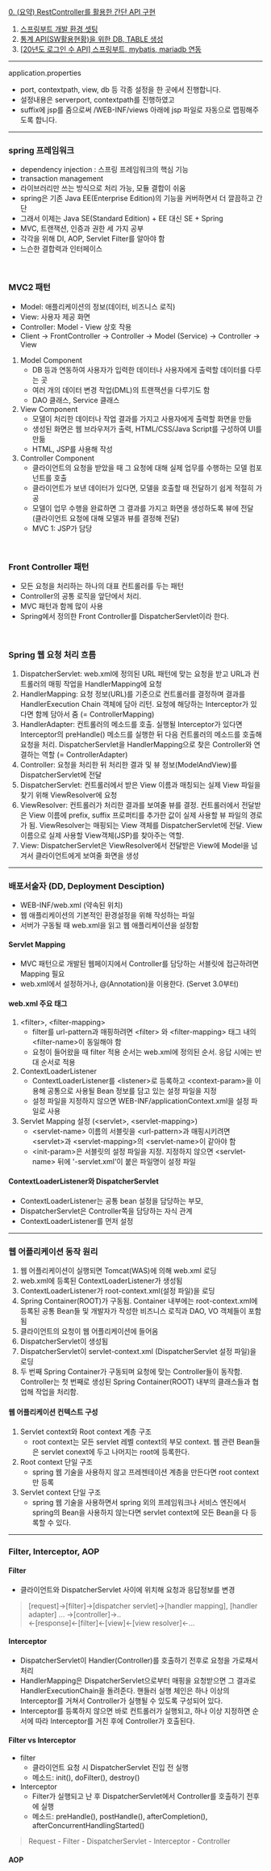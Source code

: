 [0. (요약) RestController를 활용한 간단 API 구현](https://www.notion.so/3-0-RestController-API-566012cc61ce40f68ce5b41aa6fc155e)
1. [스프링부트 개발 환경 셋팅](https://www.notion.so/3-1-2255f6505a2e4e998aebf8e6a0d8a596)
2. [통계 API(SW활용현황)을 위한 DB, TABLE 생성](https://www.notion.so/3-2-SW-API-DB-Table-5f322ca66bfb471295f6006818f911db)
3. [[20년도 로그인 수 API] 스프링부트, mybatis, mariadb 연동](https://www.notion.so/3-3-20-API-Mybatis-mariadb-2172c07d53844c909f8a346811a082d1)

***  

application.properties  
- port, contextpath, view, db 등 각종 설정을 한 곳에서 진행합니다.
- 설정내용은 serverport, contextpath를 진행하였고
- suffix에 jsp를 줌으로써 /WEB-INF/views 아래에 jsp 파일로 자동으로 맵핑해주도록 합니다.  

***
  
### spring 프레임워크
- dependency injection : 스프링 프레임워크의 핵심 기능
- transaction management
- 라이브러리만 쓰는 방식으로 처리 가능, 모듈 결합이 쉬움
- spring은 기존 Java EE(Enterprise Edition)의 기능을 커버하면서 더 깔끔하고 간단
- 그래서 이제는 Java SE(Standard Edition) + EE 대신 SE + Spring
- MVC, 트랜잭션, 인증과 권한  세 가지 공부
- 각각을 위해 DI, AOP, Servlet Filter를 알아야 함
- 느슨한 결합력과 인터페이스  
<br />

### MVC2 패턴
- Model: 애플리케이션의 정보(데이터, 비즈니스 로직)
- View: 사용자 제공 화면
- Controller: Model - View 상호 작용
- Client -> FrontController -> Controller -> Model (Service) -> Controller -> View
1. Model Component
   - DB 등과 연동하여 사용자가 입력한 데이터나 사용자에게 출력할 데이터를 다루는 곳
   - 여러 개의 데이터 변경 작업(DML)의 트랜잭션을 다루기도 함
   - DAO 클래스, Service 클래스
2. View Component
   - 모델이 처리한 데이터나 작업 결과를 가지고 사용자에게 출력할 화면을 만듦
   - 생성된 화면은 웹 브라우저가 출력, HTML/CSS/Java Script를 구성하여 UI를 만듦
   - HTML, JSP를 사용해 작성
3. Controller Component
   - 클라이언트의 요청을 받았을 때 그 요청에 대해 실제 업무를 수행하는 모델 컴포넌트를 호출
   - 클라이언트가 보낸 데이터가 있다면, 모델을 호출할 때 전달하기 쉽게 적절히 가공
   - 모델이 업무 수행을 완료하면 그 결과를 가지고 화면을 생성하도록 뷰에 전달 (클라이언트 요청에 대해 모델과 뷰를 결정해 전달)
   - MVC 1: JSP가 담당
<br />

### Front Controller 패턴
- 모든 요청을 처리하는 하나의 대표 컨트롤러를 두는 패턴
- Controller의 공통 로직을 앞단에서 처리.
- MVC 패턴과 함께 많이 사용
- Spring에서 정의한 Front Controller를 DispatcherServlet이라 한다.
<br />

### Spring 웹 요청 처리 흐름
1. DispatcherServlet: web.xml에 정의된 URL 패턴에 맞는 요청을 받고 URL과 컨트롤러의 매핑 작업을 HandlerMapping에 요청
2. HandlerMapping: 요청 정보(URL)를 기준으로 컨트롤러를 결정하며 결과를 HandlerExecution Chain 객체에 담아 리턴. 요청에 해당하는 Interceptor가 있다면 함께 담아서 줌 (= ControllerMapping)
3. HandlerAdapter: 컨트롤러의 메소드를 호출. 실행될 Interceptor가 있다면 Interceptor의 preHandle() 메소드를 실행한 뒤 다음 컨트롤러의 메소드를 호출해 요청을 처리. DispatcherServlet을 HandlerMapping으로 찾은 Controller와 연결하는 역할 (= ControllerAdapter)
4. Controller: 요청을 처리한 뒤 처리한 결과 및 뷰 정보(ModelAndView)를 DispatcherServlet에 전달
5. DispatcherServlet: 컨트롤러에서 받은 View 이름과 매칭되는 실제 View 파일을 찾기 위해 ViewResolver에 요청
6. ViewResolver: 컨트롤러가 처리한 결과를 보여줄 뷰를 결정. 컨트롤러에서 전달받은 View 이름에 prefix, suffix 프로퍼티를 추가한 값이 실제 사용할 뷰 파일의 경로가 됨. ViewResolver는 매핑되는 View 객체를 DispatcherServlet에 전달. View 이름으로 실제 사용할 View객체(JSP)를 찾아주는 역할.
7. View: DispatcherServlet은 ViewResolver에서 전달받은 View에 Model을 넘겨서 클라이언트에게 보여줄 화면을 생성


***  
    
      
### 배포서술자 (DD, Deployment Desciption)  
- WEB-INF/web.xml (약속된 위치)
- 웹 애플리케이션의 기본적인 환경설정을 위해 작성하는 파일
- 서버가 구동될 때 web.xml을 읽고 웹 애플리케이션을 설정함

#### Servlet Mapping
- MVC 패턴으로 개발된 웹페이지에서 Controller를 담당하는 서블릿에 접근하려면 Mapping 필요
- web.xml에서 설정하거나, @(Annotation)을 이용한다. (Servet 3.0부터)

#### web.xml 주요 태그
1. \<filter>, \<filter-mapping>
   - filter를 url-pattern과 매핑하려면 \<filter> 와 \<filter-mapping> 태그 내의 \<filter-name>이 동일해야 함
   - 요청이 들어왔을 때 filter 적용 순서는 web.xml에 정의된 순서. 응답 시에는 반대 순서로 적용
2. ContextLoaderListener
   - ContextLoaderListener를 \<listener>로 등록하고 \<context-param>을 이용해 공통으로 사용될 Bean 정보를 담고 있는 설정 파일을 지정
   - 설정 파일을 지정하지 않으면 WEB-INF/applicationContext.xml을 설정 파일로 사용
3. Servlet Mapping 설정 (\<servlet>, \<servlet-mapping>)
   - \<servlet-name> 이름의 서블릿을 \<url-pattern>과 매핑시키려면 \<servlet>과 \<servlet-mapping>의 \<servlet-name>이 같아야 함
   - \<init-param>은 서블릿의 설정 파일을 지정. 지정하지 않으면 \<servlet-name> 뒤에 '-servlet.xml'이 붙은 파일명이 설정 파일

#### ContextLoaderListener와 DispatcherServlet
 - ContextLoaderListener는 공통 bean 설정을 담당하는 부모,
 - DispatcherServlet은 Controller쪽을 담당하는 자식 관계
 - ContextLoaderListener를 먼저 설정

***

### 웹 어플리케이션 동작 원리
1. 웹 어플리케이션이 실행되면 Tomcat(WAS)에 의해 web.xml 로딩
2. web.xml에 등록된 ContextLoaderListener가 생성됨
3. ContextLoaderListener가 root-context.xml(설정 파일)을 로딩
4. Spring Container(ROOT)가 구동됨. Container 내부에는 root-context.xml에 등록된 공통 Bean들 및 개발자가 작성한 비즈니스 로직과 DAO, VO 객체들이 포함됨
5. 클라이언트의 요청이 웹 어플리케이션에 들어옴
6. DispatcherServlet이 생성됨
7. DispatcherServlet이 servlet-context.xml (DispatcherServlet 설정 파일)을 로딩
8. 두 번째 Spring Container가 구동되며 요청에 맞는 Controller들이 동작함. Controller는 첫 번째로 생성된 Spring Container(ROOT) 내부의 클래스들과 협업해 작업을 처리함.

#### 웹 어플리케이션 컨텍스트 구성
1. Servlet context와 Root context 계층 구조
   - root context는 모든 servlet 레벨 context의 부모 context. 웹 관련 Bean들은 servlet conext에 두고 나머지는 root에 등록한다.
2. Root context 단일 구조
   - spring 웹 기술을 사용하지 않고 프레젠테이션 계층을 만든다면 root context만 등록
3. Servlet context 단일 구조
   - spring 웹 기술을 사용하면서 spring 외의 프레임워크나 서비스 엔진에서 spring의 Bean을 사용하지 않는다면 servlet context에 모든 Bean을 다 등록할 수 있다.

***
### Filter, Interceptor, AOP
#### Filter
- 클라이언트와 DispatcherServlet 사이에 위치해 요청과 응답정보를 변경
> [request]->[filter]->[dispatcher servlet]->[handler mapping], [handler adapter] ... ->[controller]->..  
<-[response]<-[filter]<-[view]<-[view resolver]<-...

#### Interceptor
- DispatcherServlet이 Handler(Controller)를 호출하기 전후로 요청을 가로채서 처리
- HandlerMapping은 DispatcherServlet으로부터 매핑을 요청받으면 그 결과로 HandlerExecutionChain을 돌려준다. 핸들러 실행 체인은 하나 이상의 Interceptor를 거쳐서 Controller가 실행될 수 있도록 구성되어 있다.
- Interceptor를 등록하지 않으면 바로 컨트롤러가 실행되고, 하나 이상 지정하면 순서에 따라 Interceptor를 거친 후에 Controller가 호출된다.

#### Filter vs Interceptor
- filter
   - 클라이언트 요청 시 DispatcherServlet 진입 전 실행
   - 메소드: init(), doFilter(), destroy()
- Interceptor
   - Filter가 실행되고 난 후 DispatcherServlet에서 Controller를 호출하기 전후에 실행
   - 메소드: preHandle(), postHandle(), afterCompletion(), afterConcurrentHandlingStarted()
> Request - Filter - DispatcherServlet - Interceptor - Controller

#### AOP
